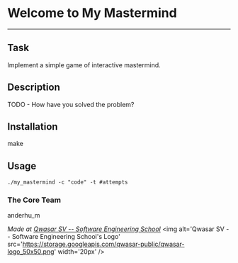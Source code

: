 # Welcome to My Mastermind
***

## Task
Implement a simple game of interactive mastermind.

## Description
TODO - How have you solved the problem?

## Installation
make

## Usage
```
./my_mastermind -c "code" -t #attempts
```

### The Core Team
anderhu_m

<span><i>Made at <a href='https://qwasar.io'>Qwasar SV -- Software Engineering School</a></i></span>
<span><img alt='Qwasar SV -- Software Engineering School's Logo' src='https://storage.googleapis.com/qwasar-public/qwasar-logo_50x50.png' width='20px' /></span>
